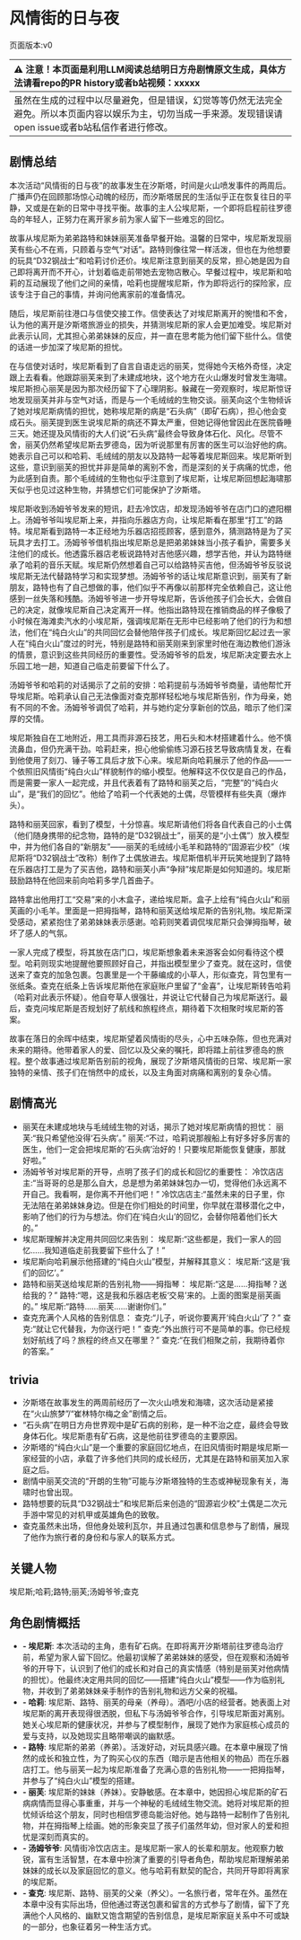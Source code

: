 # 风情街的日与夜
页面版本:v0
 

| :warning: 注意！本页面是利用LLM阅读总结明日方舟剧情原文生成，具体方法请看repo的PR history或者b站视频：xxxxx           |
|:----------------------------|
| 虽然在生成的过程中以尽量避免，但是错误，幻觉等等仍然无法完全避免。所以本页面内容以娱乐为主，切勿当成一手来源。发现错误请open issue或者b站私信作者进行修改。|



## 剧情总结
本次活动“风情街的日与夜”的故事发生在汐斯塔，时间是火山喷发事件的两周后。广播声仍在回顾那场惊心动魄的经历，而汐斯塔居民的生活似乎正在恢复往日的平静，又或是在新的日常中寻找平衡。故事的主人公埃尼斯，一个即将启程前往罗德岛的年轻人，正努力在离开家乡前为家人留下一些难忘的回忆。

故事从埃尼斯为弟弟路特和妹妹丽芙准备早餐开始。温馨的日常中，埃尼斯发现丽芙有些心不在焉，只顾着与空气“对话”。路特则像往常一样活泼，但也在为他想要的玩具“D32钢战士”和哈莉讨价还价。埃尼斯注意到丽芙的反常，担心她是因为自己即将离开而不开心，计划着临走前带她去宠物店散心。早餐过程中，埃尼斯和哈莉的互动展现了他们之间的亲情，哈莉也提醒埃尼斯，作为即将远行的探险家，应该专注于自己的事情，并询问他离家前的准备情况。

随后，埃尼斯前往港口与信使交接工作。信使表达了对埃尼斯离开的惋惜和不舍，认为他的离开是汐斯塔旅游业的损失，并猜测埃尼斯的家人会更加难受。埃尼斯对此表示认同，尤其担心弟弟妹妹的反应，并一直在思考能为他们留下些什么。信使的话进一步加深了埃尼斯的担忧。

在与信使对话时，埃尼斯看到了自言自语走远的丽芙，觉得她今天格外奇怪，决定跟上去看看。他跟踪丽芙来到了未建成地块，这个地方在火山爆发时曾发生海啸。埃尼斯担心丽芙是因为那次经历留下了心理阴影。躲藏在一旁观察时，埃尼斯惊讶地发现丽芙并非与空气对话，而是与一个毛绒绒的生物交谈。丽芙向这个生物倾诉了她对埃尼斯病情的担忧，她称埃尼斯的病是“石头病”（即矿石病），担心他会变成石头。丽芙提到医生说埃尼斯的病还不算太严重，但她记得他曾因此在医院昏睡三天。她还提及风情街的大人们说“石头病”最终会导致身体石化、风化。尽管不舍，丽芙仍然希望埃尼斯去罗德岛，因为听说那里有厉害的医生可以治好他的病。她表示自己可以和哈莉、毛绒绒的朋友以及路特一起等着埃尼斯回来。埃尼斯听到这些，意识到丽芙的担忧并非是简单的离别不舍，而是深刻的关于病痛的忧虑，他为此感到自责。那个毛绒绒的生物也似乎注意到了埃尼斯，让埃尼斯回想起海啸那天似乎也见过这种生物，并猜想它们可能保护了汐斯塔。

埃尼斯收到汤姆爷爷发来的短讯，赶去冷饮店，却发现汤姆爷爷在店门口的遮阳棚上。汤姆爷爷叫埃尼斯上来，并指向乐器店方向，让埃尼斯看在那里“打工”的路特。埃尼斯看到路特一本正经地为乐器店招揽顾客，感到意外，猜测路特是为了买玩具才去打工。汤姆爷爷借机指出埃尼斯总是把弟弟妹妹当小孩子看护，需要多关注他们的成长。他透露乐器店老板说路特对吉他感兴趣，想学吉他，并认为路特继承了哈莉的音乐天赋。埃尼斯仍然想着自己可以给路特买吉他，但汤姆爷爷反驳说埃尼斯无法代替路特学习和实现梦想。汤姆爷爷的话让埃尼斯意识到，丽芙有了新朋友，路特也有了自己想做的事，他们似乎不再像以前那样完全依赖自己，这让他感到一丝失落和残酷。汤姆爷爷进一步开导埃尼斯，告诉他孩子们会长大，会做自己的决定，就像埃尼斯自己决定离开一样。他指出路特现在推销商品的样子像极了小时候在海滩卖汽水的小埃尼斯，强调埃尼斯在无形中已经影响了他们的行为和想法，他们在“纯白火山”的共同回忆会替他陪伴孩子们成长。埃尼斯回忆起过去一家人在“纯白火山”度过的时光，特别是路特和丽芙刚来到家里时他在海边教他们游泳的情景，意识到这些共同经历的重要性。受汤姆爷爷的启发，埃尼斯决定要去水上乐园工地一趟，知道自己临走前要留下什么了。

汤姆爷爷和哈莉的对话揭示了之前的安排：哈莉提前与汤姆爷爷商量，请他帮忙开导埃尼斯。哈莉承认自己无法像面对查克那样轻松地与埃尼斯告别，作为母亲，她有不同的不舍。汤姆爷爷调侃了哈莉，并与她约定分享新创的饮品，暗示了他们深厚的交情。

埃尼斯独自在工地附近，用工具而非源石技艺，用石头和木材搭建着什么。他不慎流鼻血，但仍充满干劲。哈莉赶来，担心他偷偷练习源石技艺导致病情复发，在看到他使用了刻刀、锤子等工具后才放下心来。埃尼斯向哈莉展示了他的作品——一个依照旧风情街“纯白火山”样貌制作的缩小模型。他解释这不仅仅是自己的作品，而是需要一家人一起完成，并且代表着有了路特和丽芙之后，“完整”的“纯白火山”，是“我们的回忆”。他给了哈莉一个代表她的土偶，尽管模样有些失真（爆炸头）。

路特和丽芙回家，看到了模型，十分惊喜。埃尼斯请他们将各自代表自己的小土偶（他们随身携带的纪念物，路特的是“D32钢战士”，丽芙的是“小土偶”）放入模型中，并为他们各自的“新朋友”——丽芙的毛绒绒小毛羊和路特的“固源岩少校”（埃尼斯将“D32钢战士”改称）制作了土偶放进去。埃尼斯借机半开玩笑地提到了路特在乐器店打工是为了买吉他，路特和丽芙小声“争辩”埃尼斯是如何知道的。埃尼斯鼓励路特在他回来前向哈莉多学几首曲子。

路特拿出他用打工“交易”来的小木盒子，递给埃尼斯。盒子上绘有“纯白火山”和丽芙画的小毛羊。里面是一把拇指琴，路特和丽芙送给埃尼斯的告别礼物。埃尼斯深受感动，紧紧抱住了弟弟妹妹表示感谢。哈莉则笑着调侃埃尼斯只会弹拇指琴，破坏了感人的气氛。

一家人完成了模型，将其放在店门口，埃尼斯想象着未来游客会如何看待这个模型。哈莉则现实地提醒他要照顾好自己，并指出模型里少了查克。就在这时，信使送来了查克的加急包裹。包裹里是一个干藤编成的小草人，形似查克，背包里有一张纸条。查克在纸条上告诉埃尼斯他在家庭账户里留了“金喜”，让埃尼斯转告哈莉（哈莉对此表示怀疑）。他自夸草人很强壮，并说让它代替自己为埃尼斯送行。最后，查克问埃尼斯是否规划好了航线和旅程终点，期待着下次相聚时埃尼斯的答案。

故事在落日的余晖中结束，埃尼斯望着风情街的尽头，心中五味杂陈，但也充满对未来的期待。他带着家人的爱、回忆以及父亲的嘱托，即将踏上前往罗德岛的旅程。整个故事通过埃尼斯告别前的视角，展现了汐斯塔风情街的日常、埃尼斯一家独特的亲情、孩子们在悄然中的成长，以及主角面对病痛和离别的复杂心情。
## 剧情高光
- 丽芙在未建成地块与毛绒绒生物的对话，揭示了她对埃尼斯病情的担忧：
  丽芙:“我只希望他没得‘石头病’。”
  丽芙:“不过，哈莉说那艘船上有好多好多厉害的医生，他们一定会把埃尼斯的‘石头病’治好的！只要埃尼斯能恢复健康，那就好啦。”
- 汤姆爷爷对埃尼斯的开导，点明了孩子们的成长和回忆的重要性：
  冷饮店店主:“当哥哥的总是那么自大，总是想为弟弟妹妹包办一切，觉得他们永远离不开自己。我看啊，是你离不开他们吧！”
  冷饮店店主:“虽然未来的日子里，你无法陪在弟弟妹妹身边。但是在你们相处的时间里，你早就在潜移潜化之中，影响了他们的行为与想法。你们在‘纯白火山’的回忆，会替你陪着他们长大的。”
- 埃尼斯理解并决定用共同回忆来告别：
  埃尼斯:“这些都是，我们一家人的回忆......我知道临走前我要留下些什么了！”
- 埃尼斯向哈莉展示他搭建的“纯白火山”模型，并解释其意义：
  埃尼斯:“这是‘我们的回忆’。”
- 路特和丽芙送给埃尼斯的告别礼物——拇指琴：
  埃尼斯:“这是......拇指琴？送给我的？”
  路特:“嗯，这是我和乐器店老板‘交易’来的。上面的图案是丽芙画的。”
  埃尼斯:“路特......丽芙......谢谢你们。”
- 查克充满个人风格的告别信息：
  查克:“儿子，听说你要离开‘纯白火山’了？”
  查克:“就让它代替我，为你送行吧！”
  查克:“外出旅行可不是简单的事。你已经规划好航线了吗？旅程的终点又在哪里？”
  查克:“在我们相聚之前，我期待着你的答案。”
## trivia
- 汐斯塔在故事发生的两周前经历了一次火山喷发和海啸，这次活动是紧接在“火山旅梦”/“崔林特尔梅之金”剧情之后。
- “石头病”在明日方舟世界观中是矿石病的别称，是一种不治之症，最终会导致身体石化。埃尼斯患有矿石病，这是他前往罗德岛的主要原因。
- 汐斯塔的“纯白火山”是一个重要的家庭回忆地点，在旧风情街时期是埃尼斯一家经营的小店，承载了许多他们共同的成长经历，尤其是在路特和丽芙加入家庭之后。
- 剧情中丽芙交流的“开朗的生物”可能与汐斯塔独特的生态或神秘现象有关，海啸时也曾出现。
- 路特想要的玩具“D32钢战士”和埃尼斯后来创造的“固源岩少校”土偶是二次元手游中常见的对机甲或英雄角色的致敬。
- 查克虽然未出场，但他身处玻利瓦尔，并且通过包裹和信息参与了剧情，展现了他作为旅行者的身份和与家人的联系方式。
## 关键人物
埃尼斯;哈莉;路特;丽芙;汤姆爷爷;查克
## 角色剧情概括
-   **- 埃尼斯**: 本次活动的主角，患有矿石病。在即将离开汐斯塔前往罗德岛治疗前，希望为家人留下回忆。他最初误解了弟弟妹妹的感受，但在观察和汤姆爷爷的开导下，认识到了他们的成长和对自己的真实情感（特别是丽芙对他病情的担忧）。他最终决定用共同的回忆——搭建“纯白火山”模型——作为临别礼物，并收到了弟弟妹妹亲手制作的告别礼物和远方父亲的祝福。
-   **- 哈莉**: 埃尼斯、路特、丽芙的母亲（养母）。酒吧/小店的经营者。她表面上对埃尼斯的离开表现得很洒脱，但私下与汤姆爷爷合作，引导埃尼斯面对离别。她关心埃尼斯的健康状况，并参与了模型制作，展现了她作为家庭核心成员的爱与支持，以及她现实且略带嘲讽的幽默感。
-   **- 路特**: 埃尼斯的弟弟（养弟）。活泼好动，对玩具感兴趣。在本章中展现了悄然的成长和独立性，为了购买心仪的东西（暗示是吉他相关的物品）而在乐器店打工。他与丽芙一起为埃尼斯准备了充满心意的告别礼物——一把拇指琴，并参与了“纯白火山”模型的搭建。
-   **- 丽芙**: 埃尼斯的妹妹（养妹）。安静敏感。在本章中，她因担心埃尼斯的矿石病病情而显得心事重重，并与一个神秘的毛绒绒生物交流。她将对埃尼斯的担忧倾诉给这个朋友，同时也相信罗德岛能治好他。她与路特一起制作了告别礼物，并在拇指琴上绘画。她的形象突显了孩子们虽然年幼，但对家人的爱和担忧是深刻而真实的。
-   **- 汤姆爷爷**: 风情街冷饮店店主。是埃尼斯一家人的长辈和朋友。他观察力敏锐，富有生活智慧，在本章中扮演了重要的引导者角色，帮助埃尼斯理解弟弟妹妹的成长以及家庭回忆的意义。他与哈莉有默契的配合，共同开导即将离家的埃尼斯。
-   **- 查克**: 埃尼斯、路特、丽芙的父亲（养父）。一名旅行者，常年在外。虽然在本章中没有实际出场，但他通过寄送包裹和留言的方式参与了剧情，留下了充满他个人风格的、幽默又饱含期望的告别信息，是埃尼斯家庭关系中不可或缺的一部分，也象征着另一种生活方式。